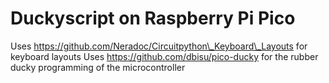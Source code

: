 # Duckyscript on Raspberry Pi Pico

Uses https://github.com/Neradoc/Circuitpython\_Keyboard\_Layouts for keyboard layouts
Uses https://github.com/dbisu/pico-ducky for the rubber ducky programming of the microcontroller
